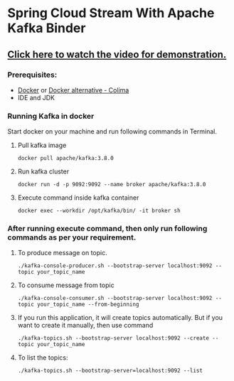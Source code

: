 # Spring Cloud Stream With Apache Kafka Binder

## [Click here to watch the video for demonstration.]()


### Prerequisites:
- [Docker](https://docs.docker.com/engine/install/) or [Docker alternative - Colima](https://github.com/abiosoft/colima)
- IDE and JDK

### Running Kafka in docker
Start docker on your machine and run following commands in Terminal.

1. Pull kafka image
    ``` 
    docker pull apache/kafka:3.8.0 
    ```

2. Run kafka cluster
    ```
    docker run -d -p 9092:9092 --name broker apache/kafka:3.8.0
    ```

3. Execute command inside kafka container
    ```
    docker exec --workdir /opt/kafka/bin/ -it broker sh
    ```

### After running execute command, then only run following commands as per your requirement.

1. To produce message on topic.

   ```
   ./kafka-console-producer.sh --bootstrap-server localhost:9092 --topic your_topic_name
   ```

2. To consume message from topic
   ```
   ./kafka-console-consumer.sh --bootstrap-server localhost:9092 --topic your_topic_name --from-beginning
   ```

3. If you run this application, it will create topics automatically. But if you want to create it manually, then use command

   ```
   ./kafka-topics.sh --bootstrap-server localhost:9092 --create --topic your_topic_name
   ```

4. To list the topics:
   ```
   ./kafka-topics.sh --bootstrap-server=localhost:9092 --list
   ```